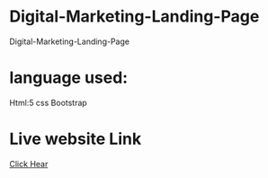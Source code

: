 # Digital-Marketing-Landing-Page
 Digital-Marketing-Landing-Page 
 # language used:
 Html:5 
 css
 Bootstrap
 
 # Live website Link 
 <a href="https://tgd.netlify.app/">Click Hear</a>
 
